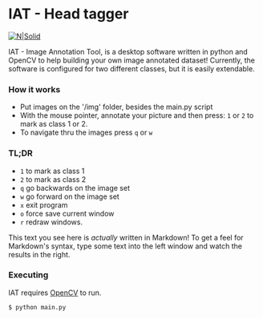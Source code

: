 # IAT - Head tagger

[![N|Solid](http://opencv.org/wp-content/themes/opencv/images/logo.png)](http://opencv.org/)

IAT - Image Annotation Tool, is a desktop software written in python and OpenCV to help building your own image annotated dataset! Currently, the software is configured for two different classes, but it is easily extendable.

### How it works
  - Put images on the '/img' folder, besides the main.py script
  - With the mouse pointer, annotate your picture and then press: `1` or `2` to mark as class 1 or 2.
  - To navigate thru the images press `q` or `w`

### TL;DR

  - `1` to mark as class 1
  - `2` to mark as class 2
  - `q` go backwards on the image set
  - `w` go forward on the image set
  - `x` exit program
  - `o` force save current window
  - `r` redraw windows.


This text you see here is *actually* written in Markdown! To get a feel for Markdown's syntax, type some text into the left window and watch the results in the right.

### Executing

IAT requires [OpenCV](http://opencv.org/) to run.

```sh
$ python main.py
```

